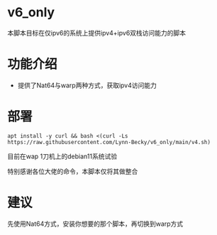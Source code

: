# v6_only
本脚本目标在仅ipv6的系统上提供ipv4+ipv6双栈访问能力的脚本
# 功能介绍

- 提供了Nat64与warp两种方式，获取ipv4访问能力

# 部署

```
apt install -y curl && bash <(curl -Ls https://raw.githubusercontent.com/Lynn-Becky/v6_only/main/v4.sh)
```
目前在wap 1刀机上的debian11系统试验  

特别感谢各位大佬的命令，本脚本仅将其做整合

# 建议
先使用Nat64方式，安装你想要的那个脚本，再切换到warp方式
